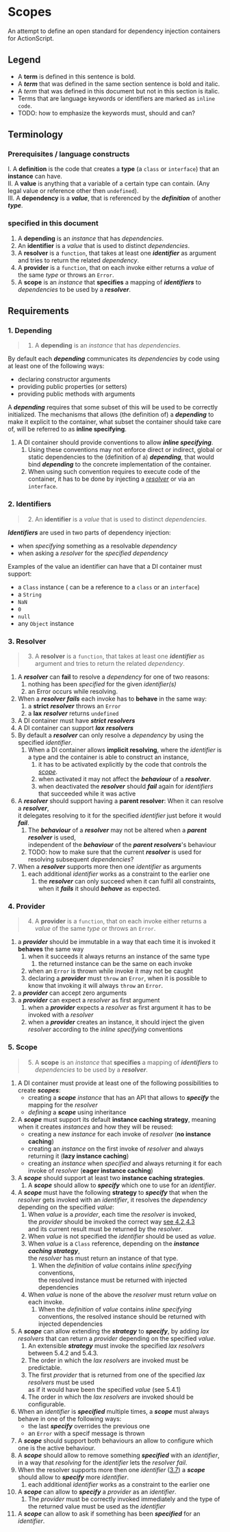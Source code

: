 # Scopes

An attempt to define an open standard for dependency injection containers for ActionScript.

## Legend

 - A **term** is defined in this sentence is bold.
 - A ***term*** that was defined in the same section sentence is bold and italic.
 - A *term* that was defined in this document but not in this section is italic.
 - Terms that are language keywords or identifiers are marked as `inline code`.
 - TODO: how to emphasize the keywords must, should and can?

## Terminology

### Prerequisites / language constructs

 I. A **definition** is the code that creates a **type** (a `class` or `interface`) that an **instance** can have.<br/>
 II. A **value** is anything that a variable of a certain type can contain. (Any legal value or reference other then `undefined`).<br/>
 III. A **dependency** is a ***value***, that is referenced by the ***definition*** of another ***type***.<br/>

### specified in this document

 1. A **depending** is an *instance* that has *dependencies*.
 2. An **identifier** is a *value* that is used to distinct *dependencies*.
 3. A **resolver** is a `function`, that takes at least one ***identifier*** as argument and tries to return the related *dependency*.
 4. A **provider** is a `function`, that on each invoke either returns a *value* of the same *type* or throws an `Error`.
 5. A **scope** is an *instance* that **specifies** a mapping of ***identifiers*** to *dependencies* to be used by a ***resolver***.


## Requirements


### 1. Depending

> 1. A **depending** is an *instance* that has *dependencies*.

By default each ***depending*** communicates its *dependencies* by code using at least one of the following ways:
 - declaring constructor arguments
 - providing public properties (or setters)
 - providing public methods with arguments
 
A  ***depending*** requires that some subset of this will be used to be correctly initialized.
The mechanisms that allows (the definition of) a ***depending*** to make it explicit to the container, what subset the container should take care of, will be referred to as **inline specifying**.
 
1. A DI container should provide conventions to allow  ***inline specifying***.
    1. Using these conventions may not enforce direct or indirect, global or static dependencies to the (definition of a) ***depending***, that would bind ***depending*** to the concrete implementation of the container.
    1. When using such convention requires to execute code of the container, it has to be done by injecting a [*resolver*](#3-resolver) or via an `interface`.


### 2. Identifiers

> 2. An **identifier** is a *value* that is used to distinct *dependencies*.

***Identifiers*** are used in two parts of dependency injection:
 - when *specifying* something as a resolvable *dependency*
 - when asking a *resolver* for the *specified* *dependency*

Examples of the value an identifier can have that a DI container must support:
 - a `Class` instance ( can be a reference to a `class` or an `interface`)
 - a `String`
 - `NaN`
 - `0`
 - `null`
 - any `Object` instance
 
 
### 3. Resolver

> 3. A **resolver** is a `function`, that takes at least one ***identifier*** as argument and tries to return the related *dependency*.

1. A ***resolver*** can **fail** to resolve a *dependency* for one of two reasons: 
    1. nothing has been *specified* for the given *identifier(s)*
    1. an Error occurs while resolving.
1. When a ***resolver*** ***fails*** each invoke has to **behave** in the same way:
    1. a **strict** ***resolver*** throws an `Error` 
    1. a **lax** ***resolver*** returns `undefined`
1. A DI container must have ***strict*** ***resolvers***
1. A DI container can support ***lax*** ***resolvers***
1. By default a ***resolver*** can only resolve a *dependency* by using the specified *identifier*.
    1. When a DI container allows **implicit resolving**, where the *identifier* is a type and the container is able to construct an instance,
        1. it has to be activated explicitly by the code that controls the [*scope*](#5-scope).
        1. when activated it may not affect the ***behaviour*** of a ***resolver***.
        1. when deactivated the ***resolver*** should ***fail*** again for *identifiers* that succeeded while it was active 
1. A ***resolver*** should support having a **parent resolver**: When it can resolve a ***resolver***, <br/>
   it delegates resolving to it for the specified *identifier* just before it would ***fail***.
    1. The ***behaviour*** of a ***resolver*** may not be altered when a ***parent resolver*** is used, <br/>
       independent of the ***behaviour*** of the ***parent resolvers***'s behaviour
    1. TODO: how to make sure that the current ***resolver*** is used for resolving subsequent *dependencies*? 
1. When a ***resolver*** supports more then one *identifier* as arguments
    1. each additional *identifier* works as a constraint to the earlier one
        1. the ***resolver*** can only succeed when it can fulfil all constraints, when it ***fails*** it should ***behave*** as expected.


### 4. Provider
        
> 4. A **provider** is a `function`, that on each invoke either returns a *value* of the same *type* or throws an `Error`.

1. a ***provider*** should be immutable in a way that each time it is invoked it **behaves** the same way
    1. when it succeeds it always returns an instance of the same type
        1. the returned instance can be the same on each invoke
    1. when an `Error` is thrown while invoke it may not be caught
    1. declaring a ***provider*** must `throw` an `Error`, when it is possible to know that invoking it will always `throw` an `Error`.
1. a ***provider*** can accept zero arguments
1. a ***provider*** can expect a *resolver* as first argument
    1. when a ***provider*** expects a *resolver* as first argument it has to be invoked with a *resolver*
    1. when a ***provider*** creates an instance, it should inject the given *resolver* according to the *inline specifying* conventions


### 5. Scope

> 5. A **scope** is an *instance* that **specifies** a mapping of ***identifiers*** to *dependencies* to be used by a ***resolver***.

1. A DI container must provide at least one of the following possibilities to create ***scopes***:
    - creating a ***scope*** *instance* that has an API that allows to ***specify*** the mapping for the *resolver*
    - *defining* a ***scope*** using inheritance
1. A ***scope*** must support its default **instance caching strategy**, meaning when it creates *instances* and how they will be reused:
    - creating a new *instance* for each invoke of *resolver* (**no instance caching**)
    - creating an *instance* on the first invoke of *resolver* and always returning it (**lazy instance caching**)
    - creating an *instance* when *specified* and always returning it for each invoke of *resolver* (**eager instance caching**)
1. A ***scope*** should support at least two **instance caching strategies**.
    1. A ***scope*** should allow to ***specify*** which one to use for an *identifier*.
1.  A ***scope*** must have the following **strategy** to ***specify*** that when the *resolver* gets invoked with an *identifier*, 
    it resolves the *dependency* depending on the specified *value*:
    1. When *value* is a *provider*, each time the *resolver* is invoked, <br/>
       the *provider* should be invoked the correct way [see 4.2,4.3](#4-provider) <br/>
       and its current result must be returned by the *resolver*. 
    1. When *value* is not specified the *identifier* should be used as *value*.
    1. When *value* is a `Class` reference, depending on the ***instance caching strategy***,<br/>
       the *resolver* has must return an instance of that type.
       1. When the *definition* of *value* contains *inline specifying* conventions,<br/>
          the resolved instance must be returned with injected dependencies
    1. When *value* is none of the above the *resolver* must return *value* on each invoke. <br/>
       1. When the *definition* of *value* contains *inline specifying* conventions,
          the resolved instance should be returned with injected dependencies
1. A ***scope*** can allow extending the ***strategy*** to ***specify***, 
   by adding *lax resolvers* that can return a *provider* depending on the specified *value*.
    1. An extensible ***strategy*** must invoke the specified *lax resolvers* between 5.4.2 and 5.4.3.
    1. The order in which the *lax resolvers* are invoked must be predictable.
    1. The first *provider* that is returned from one of the specified *lax resolvers* must be used <br/>
       as if it would have been the specified *value* (see 5.4.1)
    1. The order in which the *lax resolvers* are invoked should be configurable. 
1. When an *identifier* is ***specified*** multiple times, a ***scope*** must always behave in one of the following ways:
    - the last ***specify*** overrides the previous one
    - an `Error` with a specif message is thrown
1. A ***scope*** should support both behaviours an allow to configure which one is the active behaviour.
1. A ***scope*** should allow to remove something ***specified*** with an *identifier*, <br/>
   in a way that *resolving* for the *identifier* lets the *resolver* *fail*. 
1. When the resolver supports more then one *identifier* ([3.7](#3-resolver)) a ***scope*** should allow to ***specify*** more *identifier*. <br/>
    1. each additional *identifier* works as a constraint to the earlier one
1. A ***scope*** can allow to ***specify*** a *provider* as an *identifier*.
    1. The *provider* must be correctly invoked immediately and the type of the returned value must be used as the *identifier*
1. A ***scope*** can allow to ask if something has been ***specified*** for an *identifier*.
